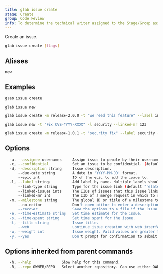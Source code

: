 ```yaml
---
title: glab issue create
stage: Create
group: Code Review
info: To determine the technical writer assigned to the Stage/Group associated with this page, see https://about.gitlab.com/handbook/product/ux/technical-writing/#assignments
---
```


<!--
This documentation is auto generated by a script.
Please do not edit this file directly. Run `make gen-docs` instead.
-->

Create an issue.

```bash twoslash title="Terminal"
glab issue create [flags]
```

## Aliases

```bash twoslash title="Terminal"
new
```

## Examples

```bash twoslash title="Terminal"
glab issue create

glab issue new

glab issue create -m release-2.0.0 -t "we need this feature" --label important

glab issue new -t "Fix CVE-YYYY-XXXX" -l security --linked-mr 123

glab issue create -m release-1.0.1 -t "security fix" --label security --web --recover
```

## Options

```bash twoslash title="Terminal"
  -a, --assignee usernames     Assign issue to people by their usernames.
  -c, --confidential           Set an issue to be confidential. (default false)
  -d, --description string     Issue description.
      --due-date string        A date in 'YYYY-MM-DD' format.
      --epic int               ID of the epic to add the issue to.
  -l, --label strings          Add label by name. Multiple labels should be comma-separated.
      --link-type string       Type for the issue link (default "relates_to")
      --linked-issues ints     The IIDs of issues that this issue links to.
      --linked-mr int          The IID of a merge request in which to resolve all issues.
  -m, --milestone string       The global ID or title of a milestone to assign.
      --no-editor              Don't open editor to enter a description. If set to true, uses prompt. (default false)
      --recover                Save the options to a file if the issue fails to be created. If the file exists, the options will be loaded from the recovery file. (EXPERIMENTAL)
  -e, --time-estimate string   Set time estimate for the issue.
  -s, --time-spent string      Set time spent for the issue.
  -t, --title string           Issue title.
      --web                    Continue issue creation with web interface.
  -w, --weight int             Issue weight. Valid values are greater than or equal to 0.
  -y, --yes                    Don't prompt for confirmation to submit the issue.
```

## Options inherited from parent commands

```bash twoslash title="Terminal"
  -h, --help              Show help for this command.
  -R, --repo OWNER/REPO   Select another repository. Can use either OWNER/REPO or `GROUP/NAMESPACE/REPO` format. Also accepts full URL or Git URL.
```
